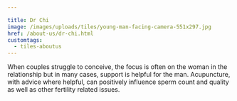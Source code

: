 ```yaml
---

title: Dr Chi
image: /images/uploads/tiles/young-man-facing-camera-551x297.jpg
href: /about-us/dr-chi.html
customtags:
  - tiles-aboutus
---
```

When couples struggle to conceive, the focus is often on the woman in the relationship but in many cases, support is helpful for the man. Acupuncture, with advice where helpful, can positively influence sperm count and quality as well as other fertility related issues.